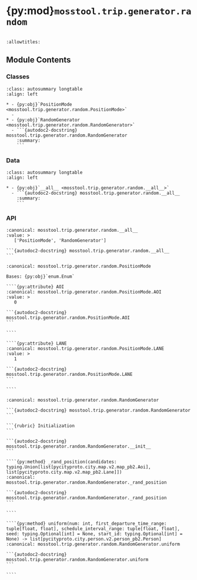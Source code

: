 # {py:mod}`mosstool.trip.generator.random`

```{py:module} mosstool.trip.generator.random
```

```{autodoc2-docstring} mosstool.trip.generator.random
:allowtitles:
```

## Module Contents

### Classes

````{list-table}
:class: autosummary longtable
:align: left

* - {py:obj}`PositionMode <mosstool.trip.generator.random.PositionMode>`
  -
* - {py:obj}`RandomGenerator <mosstool.trip.generator.random.RandomGenerator>`
  - ```{autodoc2-docstring} mosstool.trip.generator.random.RandomGenerator
    :summary:
    ```
````

### Data

````{list-table}
:class: autosummary longtable
:align: left

* - {py:obj}`__all__ <mosstool.trip.generator.random.__all__>`
  - ```{autodoc2-docstring} mosstool.trip.generator.random.__all__
    :summary:
    ```
````

### API

````{py:data} __all__
:canonical: mosstool.trip.generator.random.__all__
:value: >
   ['PositionMode', 'RandomGenerator']

```{autodoc2-docstring} mosstool.trip.generator.random.__all__
```

````

`````{py:class} PositionMode
:canonical: mosstool.trip.generator.random.PositionMode

Bases: {py:obj}`enum.Enum`

````{py:attribute} AOI
:canonical: mosstool.trip.generator.random.PositionMode.AOI
:value: >
   0

```{autodoc2-docstring} mosstool.trip.generator.random.PositionMode.AOI
```

````

````{py:attribute} LANE
:canonical: mosstool.trip.generator.random.PositionMode.LANE
:value: >
   1

```{autodoc2-docstring} mosstool.trip.generator.random.PositionMode.LANE
```

````

`````

`````{py:class} RandomGenerator(m: pycityproto.city.map.v2.map_pb2.Map, position_modes: list[mosstool.trip.generator.random.PositionMode], trip_mode: pycityproto.city.trip.v2.trip_pb2.TripMode, template_func: collections.abc.Callable[[], pycityproto.city.person.v2.person_pb2.Person] = default_person_template_generator)
:canonical: mosstool.trip.generator.random.RandomGenerator

```{autodoc2-docstring} mosstool.trip.generator.random.RandomGenerator
```

```{rubric} Initialization
```

```{autodoc2-docstring} mosstool.trip.generator.random.RandomGenerator.__init__
```

````{py:method} _rand_position(candidates: typing.Union[list[pycityproto.city.map.v2.map_pb2.Aoi], list[pycityproto.city.map.v2.map_pb2.Lane]])
:canonical: mosstool.trip.generator.random.RandomGenerator._rand_position

```{autodoc2-docstring} mosstool.trip.generator.random.RandomGenerator._rand_position
```

````

````{py:method} uniform(num: int, first_departure_time_range: tuple[float, float], schedule_interval_range: tuple[float, float], seed: typing.Optional[int] = None, start_id: typing.Optional[int] = None) -> list[pycityproto.city.person.v2.person_pb2.Person]
:canonical: mosstool.trip.generator.random.RandomGenerator.uniform

```{autodoc2-docstring} mosstool.trip.generator.random.RandomGenerator.uniform
```

````

`````
